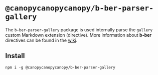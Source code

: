 # `@canopycanopycanopy/b-ber-parser-gallery`

The `b-ber-parser-gallery` package is used internally parse the `gallery` custom Markdown extension (directive). More information about **b-ber** directives can be found in the [wiki](https://github.com/triplecanopy/b-ber/wiki/all-directives).

## Install

```
npm i -g @canopycanopycanopy/b-ber-parser-gallery
```
